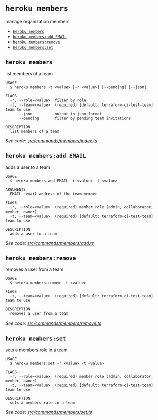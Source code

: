 `heroku members`
================

manage organization members

* [`heroku members`](#heroku-members)
* [`heroku members:add EMAIL`](#heroku-membersadd-email)
* [`heroku members:remove`](#heroku-membersremove)
* [`heroku members:set`](#heroku-membersset)

## `heroku members`

list members of a team

```
USAGE
  $ heroku members -t <value> [-r <value>] [--pending] [--json]

FLAGS
  -r, --role=<value>  filter by role
  -t, --team=<value>  (required) [default: terraform-ci-test-team] team to use
      --json          output in json format
      --pending       filter by pending team invitations

DESCRIPTION
  list members of a team
```

_See code: [src/commands/members/index.ts](https://github.com/heroku/cli/blob/v10.13.0/packages/cli/src/commands/members/index.ts)_

## `heroku members:add EMAIL`

adds a user to a team

```
USAGE
  $ heroku members:add EMAIL -r <value> -t <value>

ARGUMENTS
  EMAIL  email address of the team member

FLAGS
  -r, --role=<value>  (required) member role (admin, collaborator, member, owner)
  -t, --team=<value>  (required) [default: terraform-ci-test-team] team to use

DESCRIPTION
  adds a user to a team
```

_See code: [src/commands/members/add.ts](https://github.com/heroku/cli/blob/v10.13.0/packages/cli/src/commands/members/add.ts)_

## `heroku members:remove`

removes a user from a team

```
USAGE
  $ heroku members:remove -t <value>

FLAGS
  -t, --team=<value>  (required) [default: terraform-ci-test-team] team to use

DESCRIPTION
  removes a user from a team
```

_See code: [src/commands/members/remove.ts](https://github.com/heroku/cli/blob/v10.13.0/packages/cli/src/commands/members/remove.ts)_

## `heroku members:set`

sets a members role in a team

```
USAGE
  $ heroku members:set -r <value> -t <value>

FLAGS
  -r, --role=<value>  (required) member role (admin, collaborator, member, owner)
  -t, --team=<value>  (required) [default: terraform-ci-test-team] team to use

DESCRIPTION
  sets a members role in a team
```

_See code: [src/commands/members/set.ts](https://github.com/heroku/cli/blob/v10.13.0/packages/cli/src/commands/members/set.ts)_
